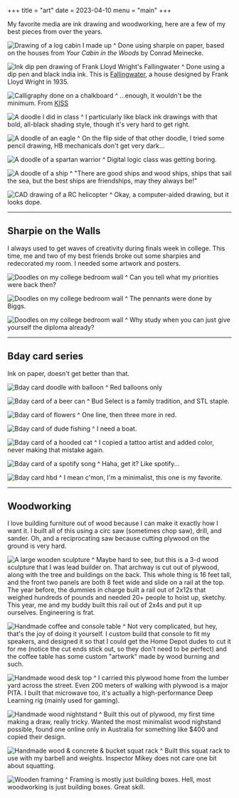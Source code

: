 +++
title = "art"
date = 2023-04-10
menu = "main"
+++

My favorite media are ink drawing and woodworking, here are a few of my best pieces from over the years. 

![Drawing of a log cabin I made up](drawing-log-cabin.jpg)
^ Done using sharpie on paper, based on the houses from *Your Cabin in the Woods* by Conrad Meinecke.

![Ink dip pen drawing of Frank Lloyd Wright's Fallingwater](drawing-fallingwater.jpg)
^ Done using a dip pen and black india ink. This is [Fallingwater](https://en.wikipedia.org/wiki/Fallingwater), a house designed by Frank Lloyd Wright in 1935.

![Calligraphy done on a chalkboard](drawing-chalkboard.jpg)
^ ...enough, it wouldn't be the minimum. From [KISS](/blog/kiss)

![A doodle I did in class](drawing-relativity.jpg)
^ I particularly like black ink drawings with that bold, all-black shading style, though it's very hard to get right.

![A doodle of an eagle](drawing-eagle.jpg)
^ On the flip side of that other doodle, I tried some pencil drawing, HB mechanicals don't get very dark...

![A doodle of a spartan warrior](drawing-spartan.jpg)
^ Digital logic class was getting boring.

![A doodle of a ship](drawing-ship.jpg)
^ "There are good ships and wood ships, ships that sail the sea, but the best ships are friendships, may they always be!"

![CAD drawing of a RC helicopter](drawing-helicopter.jpg)
^ Okay, a computer-aided drawing, but it looks dope.

---
## Sharpie on the Walls 
I always used to get waves of creativity during finals week in college. This time, me and two of my best friends broke out some sharpies and redecorated my room. I needed some artwork and posters.

![Doodles on my college bedroom wall](drawing-frat-walls.jpg)
^ Can you tell what my priorities were back then?

![Doodles on my college bedroom wall](drawing-frat-walls3.jpg)
^ The pennants were done by Biggs.

![Doodles on my college bedroom wall](drawing-frat-walls2.jpg)
^ Why study when you can just give yourself the diploma already?

---
## Bday card series
Ink on paper, doesn't get better than that.

![Bday card doodle with balloon](drawing-bday-balloon.jpg)
^ Red balloons only

![Bday card of a beer can](drawing-bday-beer.jpg)
^ Bud Select is a family tradition, and STL staple.

![Bday card of flowers](drawing-bday-flowers.jpg)
^ One line, then three more in red.

![Bday card of dude fishing](drawing-bday-fishing.jpg)
^ I need a boat.

![Bday card of a hooded cat](drawing-bday-cat.jpg)
^ I copied a tattoo artist and added color, never making that mistake again.

![Bday card of a spotify song](drawing-bday-spotify.jpg)
^ Haha, get it? Like spotify...

![Bday card hbd](drawing-bday-hbd.jpg)
^ I mean c'mon, I'm a minimalist, this one is my favorite.

---
## Woodworking
I love building furniture out of wood because I can make it exactly how I want it. I built all of this using a circ saw (sometimes chop saw), drill, and sander. Oh, and a reciprocating saw because cutting plywood on the ground is very hard.

![A large wooden sculpture](wood-housedecks.jpg)
^ Maybe hard to see, but this is a 3-d wood sculpture that I was lead builder on. That archway is cut out of plywood, along with the tree and buildings on the back. This whole thing is 16 feet tall, and the front two panels are both 8 feet wide and slide on a rail at the top. The year before, the dummies in charge built a rail out of 2x12s that weighed hundreds of pounds and needed 20+ people to hoist up, sketchy. This year, me and my buddy built this rail out of 2x4s and put it up ourselves. Engineering is frat.

![Handmade coffee and console table](wood-living-room.jpg)
^ Not very complicated, but hey, that's the joy of doing it yourself. I custom build that console to fit my speakers, and designed it so that I could get the Home Depot dudes to cut it for me (notice the cut ends stick out, so they don't need to be perfect) and the coffee table has some custom "artwork" made by wood burning and such.

![Handmade wood desk top](wood-desk.jpg)
^ I carried this plywood home from the lumber yard across the street. Even 200 meters of walking with plywood is a major PITA. I built that microwave too, it's actually a high-performance Deep Learning rig (mainly used for gaming).

![Handmade wood nightstand](wood-nightstand.jpg)
^ Built this out of plywood, my first time making a draw, really tricky. Wanted the most minimalist wood nighstand possible, found one online only in Australia for something like $400 and copied their design.

![Handmade wood & concrete & bucket squat rack](wood-squat-rack.jpg)
^ Built this squat rack to use with my barbell and weights. Inspector Mikey does not care one bit about squatting.

![Wooden framing](wood-framing.jpg)
^ Framing is mostly just building boxes. Hell, most woodworking is just building boxes. Great skill.



